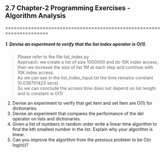 ## 2.7 Chapter-2 Programming Exercises - Algorithm Analysis
=====================================================================

##### 1. Devise an experiment to verify that the list index operator is O(1).
> Please refer to the file list_index.py  
> Approach: we create a list of size 1000000 and do 10K index access,  
> then we increase the size of list 1M at each step and continue with 10K index access.  
> As we can see in the list_index_input.txt the time remains constant (0.038751423 secs)  
> So we can conclude the access time does not depend on list length and is constant ie O(1)  


2. Devise an experiment to verify that get item and set item are O(1) for dictionaries.
3. Devise an experiment that compares the performance of the del operator on lists and
dictionaries.
4. Given a list of numbers in random order write a linear time algorithm to find the kth
smallest number in the list. Explain why your algorithm is linear.
5. Can you improve the algorithm from the previous problem to be O(n log(n))?
